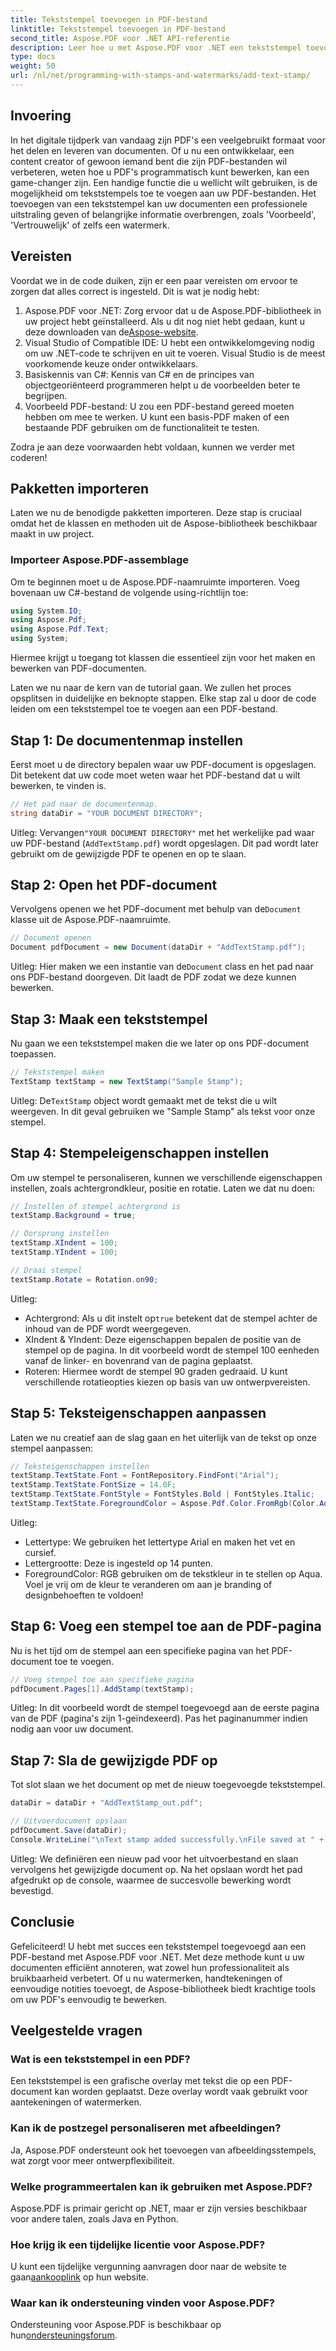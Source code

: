 ```yaml
---
title: Tekststempel toevoegen in PDF-bestand
linktitle: Tekststempel toevoegen in PDF-bestand
second_title: Aspose.PDF voor .NET API-referentie
description: Leer hoe u met Aspose.PDF voor .NET een tekststempel toevoegt aan een PDF-bestand met behulp van onze stapsgewijze handleiding en verbeter de presentatie van uw documenten.
type: docs
weight: 50
url: /nl/net/programming-with-stamps-and-watermarks/add-text-stamp/
---
```

## Invoering

In het digitale tijdperk van vandaag zijn PDF's een veelgebruikt formaat voor het delen en leveren van documenten. Of u nu een ontwikkelaar, een content creator of gewoon iemand bent die zijn PDF-bestanden wil verbeteren, weten hoe u PDF's programmatisch kunt bewerken, kan een game-changer zijn. Een handige functie die u wellicht wilt gebruiken, is de mogelijkheid om tekststempels toe te voegen aan uw PDF-bestanden. Het toevoegen van een tekststempel kan uw documenten een professionele uitstraling geven of belangrijke informatie overbrengen, zoals 'Voorbeeld', 'Vertrouwelijk' of zelfs een watermerk.

## Vereisten

Voordat we in de code duiken, zijn er een paar vereisten om ervoor te zorgen dat alles correct is ingesteld. Dit is wat je nodig hebt:

1.  Aspose.PDF voor .NET: Zorg ervoor dat u de Aspose.PDF-bibliotheek in uw project hebt geïnstalleerd. Als u dit nog niet hebt gedaan, kunt u deze downloaden van de[Aspose-website](https://releases.aspose.com/pdf/net/).
2. Visual Studio of Compatible IDE: U hebt een ontwikkelomgeving nodig om uw .NET-code te schrijven en uit te voeren. Visual Studio is de meest voorkomende keuze onder ontwikkelaars.
3. Basiskennis van C#: Kennis van C# en de principes van objectgeoriënteerd programmeren helpt u de voorbeelden beter te begrijpen.
4. Voorbeeld PDF-bestand: U zou een PDF-bestand gereed moeten hebben om mee te werken. U kunt een basis-PDF maken of een bestaande PDF gebruiken om de functionaliteit te testen.

Zodra je aan deze voorwaarden hebt voldaan, kunnen we verder met coderen!

## Pakketten importeren

Laten we nu de benodigde pakketten importeren. Deze stap is cruciaal omdat het de klassen en methoden uit de Aspose-bibliotheek beschikbaar maakt in uw project.

### Importeer Aspose.PDF-assemblage

Om te beginnen moet u de Aspose.PDF-naamruimte importeren. Voeg bovenaan uw C#-bestand de volgende using-richtlijn toe:

```csharp
using System.IO;
using Aspose.Pdf;
using Aspose.Pdf.Text;
using System;
```

Hiermee krijgt u toegang tot klassen die essentieel zijn voor het maken en bewerken van PDF-documenten.

Laten we nu naar de kern van de tutorial gaan. We zullen het proces opsplitsen in duidelijke en beknopte stappen. Elke stap zal u door de code leiden om een tekststempel toe te voegen aan een PDF-bestand.

## Stap 1: De documentenmap instellen

Eerst moet u de directory bepalen waar uw PDF-document is opgeslagen. Dit betekent dat uw code moet weten waar het PDF-bestand dat u wilt bewerken, te vinden is.

```csharp
// Het pad naar de documentenmap.
string dataDir = "YOUR DOCUMENT DIRECTORY";
```

 Uitleg: Vervangen`"YOUR DOCUMENT DIRECTORY"` met het werkelijke pad waar uw PDF-bestand (`AddTextStamp.pdf`) wordt opgeslagen. Dit pad wordt later gebruikt om de gewijzigde PDF te openen en op te slaan.

## Stap 2: Open het PDF-document

 Vervolgens openen we het PDF-document met behulp van de`Document` klasse uit de Aspose.PDF-naamruimte.

```csharp
// Document openen
Document pdfDocument = new Document(dataDir + "AddTextStamp.pdf");
```

 Uitleg: Hier maken we een instantie van de`Document` class en het pad naar ons PDF-bestand doorgeven. Dit laadt de PDF zodat we deze kunnen bewerken.

## Stap 3: Maak een tekststempel

Nu gaan we een tekststempel maken die we later op ons PDF-document toepassen.

```csharp
// Tekststempel maken
TextStamp textStamp = new TextStamp("Sample Stamp");
```

 Uitleg: De`TextStamp` object wordt gemaakt met de tekst die u wilt weergeven. In dit geval gebruiken we "Sample Stamp" als tekst voor onze stempel.

## Stap 4: Stempeleigenschappen instellen

Om uw stempel te personaliseren, kunnen we verschillende eigenschappen instellen, zoals achtergrondkleur, positie en rotatie. Laten we dat nu doen:

```csharp
// Instellen of stempel achtergrond is
textStamp.Background = true;

// Oorsprong instellen
textStamp.XIndent = 100;
textStamp.YIndent = 100;

// Draai stempel
textStamp.Rotate = Rotation.on90;
```

Uitleg:
- Achtergrond: Als u dit instelt op`true` betekent dat de stempel achter de inhoud van de PDF wordt weergegeven.
- XIndent & YIndent: Deze eigenschappen bepalen de positie van de stempel op de pagina. In dit voorbeeld wordt de stempel 100 eenheden vanaf de linker- en bovenrand van de pagina geplaatst.
- Roteren: Hiermee wordt de stempel 90 graden gedraaid. U kunt verschillende rotatieopties kiezen op basis van uw ontwerpvereisten.

## Stap 5: Teksteigenschappen aanpassen

Laten we nu creatief aan de slag gaan en het uiterlijk van de tekst op onze stempel aanpassen:

```csharp
// Teksteigenschappen instellen
textStamp.TextState.Font = FontRepository.FindFont("Arial");
textStamp.TextState.FontSize = 14.0F;
textStamp.TextState.FontStyle = FontStyles.Bold | FontStyles.Italic;
textStamp.TextState.ForegroundColor = Aspose.Pdf.Color.FromRgb(Color.Aqua);
```

Uitleg:
- Lettertype: We gebruiken het lettertype Arial en maken het vet en cursief.
- Lettergrootte: Deze is ingesteld op 14 punten.
- ForegroundColor: RGB gebruiken om de tekstkleur in te stellen op Aqua. Voel je vrij om de kleur te veranderen om aan je branding of designbehoeften te voldoen!

## Stap 6: Voeg een stempel toe aan de PDF-pagina

Nu is het tijd om de stempel aan een specifieke pagina van het PDF-document toe te voegen.

```csharp
// Voeg stempel toe aan specifieke pagina
pdfDocument.Pages[1].AddStamp(textStamp);
```

Uitleg: In dit voorbeeld wordt de stempel toegevoegd aan de eerste pagina van de PDF (pagina's zijn 1-geïndexeerd). Pas het paginanummer indien nodig aan voor uw document.

## Stap 7: Sla de gewijzigde PDF op

Tot slot slaan we het document op met de nieuw toegevoegde tekststempel.

```csharp
dataDir = dataDir + "AddTextStamp_out.pdf";

// Uitvoerdocument opslaan
pdfDocument.Save(dataDir);
Console.WriteLine("\nText stamp added successfully.\nFile saved at " + dataDir);
```

Uitleg: We definiëren een nieuw pad voor het uitvoerbestand en slaan vervolgens het gewijzigde document op. Na het opslaan wordt het pad afgedrukt op de console, waarmee de succesvolle bewerking wordt bevestigd.

## Conclusie

Gefeliciteerd! U hebt met succes een tekststempel toegevoegd aan een PDF-bestand met Aspose.PDF voor .NET. Met deze methode kunt u uw documenten efficiënt annoteren, wat zowel hun professionaliteit als bruikbaarheid verbetert. Of u nu watermerken, handtekeningen of eenvoudige notities toevoegt, de Aspose-bibliotheek biedt krachtige tools om uw PDF's eenvoudig te bewerken.

## Veelgestelde vragen

### Wat is een tekststempel in een PDF?
Een tekststempel is een grafische overlay met tekst die op een PDF-document kan worden geplaatst. Deze overlay wordt vaak gebruikt voor aantekeningen of watermerken.

### Kan ik de postzegel personaliseren met afbeeldingen?
Ja, Aspose.PDF ondersteunt ook het toevoegen van afbeeldingsstempels, wat zorgt voor meer ontwerpflexibiliteit.

### Welke programmeertalen kan ik gebruiken met Aspose.PDF?
Aspose.PDF is primair gericht op .NET, maar er zijn versies beschikbaar voor andere talen, zoals Java en Python.

### Hoe krijg ik een tijdelijke licentie voor Aspose.PDF?
 U kunt een tijdelijke vergunning aanvragen door naar de website te gaan[aankooplink](https://purchase.aspose.com/temporary-license/) op hun website.

### Waar kan ik ondersteuning vinden voor Aspose.PDF?
 Ondersteuning voor Aspose.PDF is beschikbaar op hun[ondersteuningsforum](https://forum.aspose.com/c/pdf/10).